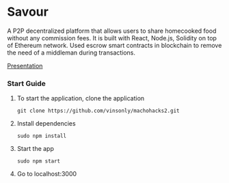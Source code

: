 # Savour

A P2P decentralized platform that allows users to share homecooked food without any commission fees. It is built with React, Node.js, Solidity on top of Ethereum network. Used escrow smart contracts in blockchain to remove the need of a middleman during transactions.

[Presentation](https://docs.google.com/presentation/d/1TzimqviEvQ3S9ioAAUQggTozc8YffqLt74V0Supxs2c/edit#slide=id.p)

### Start Guide

1. To start the application, clone the application

      `git clone https://github.com/vinsonly/machohacks2.git`

2. Install dependencies

      `sudo npm install`

3. Start the app

      `sudo npm start`

4. Go to localhost:3000
